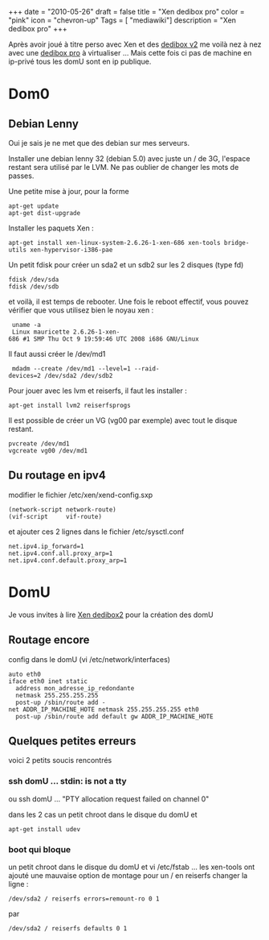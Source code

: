 +++
date = "2010-05-26"
draft = false
title = "Xen dedibox pro"
color = "pink"
icon = "chevron-up"
Tags = [ "mediawiki"]
description = "Xen dedibox pro"
+++

Après avoir joué à titre perso avec Xen et des [dedibox
v2](/wiki/xen-dedibox-v3) me voilà nez à nez avec une [dedibox
pro](http://www.dedibox.fr/dedibox-pro/serveur_dedibox_pro.html) à
virtualiser ... Mais cette fois ci pas de machine en ip-privé tous les
domU sont en ip publique.

Dom0
====

Debian Lenny
------------

Oui je sais je ne met que des debian sur mes serveurs.

Installer une debian lenny 32 (debian 5.0) avec juste un / de 3G,
l'espace restant sera utilisé par le LVM. Ne pas oublier de changer les
mots de passes.

Une petite mise à jour, pour la forme

    apt-get update
    apt-get dist-upgrade

Installer les paquets Xen :

    apt-get install xen-linux-system-2.6.26-1-xen-686 xen-tools bridge-utils xen-hypervisor-i386-pae

Un petit fdisk pour créer un sda2 et un sdb2 sur les 2 disques (type fd)

    fdisk /dev/sda
    fdisk /dev/sdb

et voilà, il est temps de rebooter. Une fois le reboot effectif, vous
pouvez vérifier que vous utilisez bien le noyau xen :

     uname -a 
     Linux mauricette 2.6.26-1-xen-686 #1 SMP Thu Oct 9 19:59:46 UTC 2008 i686 GNU/Linux

Il faut aussi créer le /dev/md1

     mdadm --create /dev/md1 --level=1 --raid-devices=2 /dev/sda2 /dev/sdb2

Pour jouer avec les lvm et reiserfs, il faut les installer :

    apt-get install lvm2 reiserfsprogs

Il est possible de créer un VG (vg00 par exemple) avec tout le disque
restant.

    pvcreate /dev/md1
    vgcreate vg00 /dev/md1

Du routage en ipv4
------------------

modifier le fichier /etc/xen/xend-config.sxp

    (network-script network-route)
    (vif-script     vif-route)

et ajouter ces 2 lignes dans le fichier /etc/sysctl.conf

    net.ipv4.ip_forward=1
    net.ipv4.conf.all.proxy_arp=1
    net.ipv4.conf.default.proxy_arp=1

DomU
====

Je vous invites à lire [Xen dedibox2](/wiki/xen-dedibox-v3) pour la
création des domU

Routage encore
--------------

config dans le domU (vi /etc/network/interfaces)

    auto eth0
    iface eth0 inet static 
      address mon_adresse_ip_redondante
      netmask 255.255.255.255
      post-up /sbin/route add -net ADDR_IP_MACHINE_HOTE netmask 255.255.255.255 eth0
      post-up /sbin/route add default gw ADDR_IP_MACHINE_HOTE

Quelques petites erreurs
------------------------

voici 2 petits soucis rencontrés

### ssh domU ... stdin: is not a tty

ou ssh domU ... "PTY allocation request failed on channel 0"

dans les 2 cas un petit chroot dans le disque du domU et

    apt-get install udev

### boot qui bloque

un petit chroot dans le disque du domU et vi /etc/fstab ... les
xen-tools ont ajouté une mauvaise option de montage pour un / en
reiserfs changer la ligne :

    /dev/sda2 / reiserfs errors=remount-ro 0 1

par

    /dev/sda2 / reiserfs defaults 0 1
